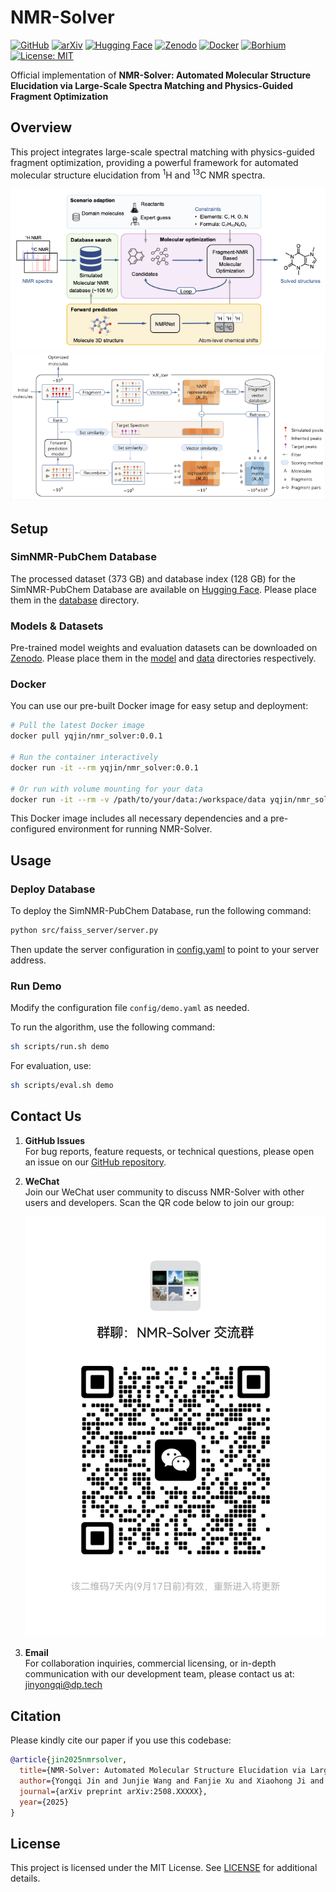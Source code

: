 # NMR-Solver

[![GitHub](https://img.shields.io/badge/GitHub-NMR--Solver-6e7681?logo=github)](https://github.com/YongqiJin/NMR-Solver)
[![arXiv](https://img.shields.io/badge/arXiv-2508.XXXXX-b31b1b?logo=arxiv)](https://arxiv.org/abs/2508.XXXXX)
[![Hugging Face](https://img.shields.io/badge/Hugging%20Face-SimNMR--PubChem-ffc107?logo=huggingface)](https://huggingface.co/datasets/yqj01/SimNMR-PubChem)
[![Zenodo](https://img.shields.io/badge/Zenodo-NMR--Solver-28a745?logo=zenodo)](https://doi.org/10.5281/zenodo.16952024)
[![Docker](https://img.shields.io/badge/Docker-nmr__solver-2496ed?logo=docker)](https://hub.docker.com/r/yqjin/nmr_solver)
[![Borhium](https://img.shields.io/badge/Borhium%20App-NMR--Toolbox-7B1FA2?logo=https://raw.githubusercontent.com/YongqiJin/NMR-Solver/main/assets/bohrium.png)](https://www.bohrium.com/apps/nmr-toolbox)
[![License: MIT](https://img.shields.io/badge/License-MIT-yellow.svg)](https://opensource.org/licenses/MIT)

Official implementation of **NMR-Solver: Automated Molecular Structure Elucidation via Large-Scale Spectra Matching and Physics-Guided Fragment Optimization**

## Overview

This project integrates large-scale spectral matching with physics-guided fragment optimization, providing a powerful framework for automated molecular structure elucidation from <sup>1</sup>H and <sup>13</sup>C NMR spectra.

![framework](assets/framework.png)
![FB-MO](assets/FB-MO.png)

## Setup

### SimNMR-PubChem Database

The processed dataset (373 GB) and database index (128 GB) for the SimNMR-PubChem Database are available on [Hugging Face](https://huggingface.co/datasets/yqj01/SimNMR-PubChem). Please place them in the [database](database) directory.

### Models & Datasets

Pre-trained model weights and evaluation datasets can be downloaded on [Zenodo](https://doi.org/10.5281/zenodo.16952024). Please place them in the [model](model) and [data](data) directories respectively.

### Docker

You can use our pre-built Docker image for easy setup and deployment:

```bash
# Pull the latest Docker image
docker pull yqjin/nmr_solver:0.0.1

# Run the container interactively
docker run -it --rm yqjin/nmr_solver:0.0.1

# Or run with volume mounting for your data
docker run -it --rm -v /path/to/your/data:/workspace/data yqjin/nmr_solver:0.0.1
```

This Docker image includes all necessary dependencies and a pre-configured environment for running NMR-Solver.

## Usage

### Deploy Database

To deploy the SimNMR-PubChem Database, run the following command:

```bash
python src/faiss_server/server.py
```

Then update the server configuration in [config.yaml](src/faiss_server/config.yaml) to point to your server address.

### Run Demo

Modify the configuration file `config/demo.yaml` as needed.

To run the algorithm, use the following command:

```bash
sh scripts/run.sh demo
```

For evaluation, use:

```bash
sh scripts/eval.sh demo
```

## Contact Us

1. **GitHub Issues**  
   For bug reports, feature requests, or technical questions, please open an issue on our [GitHub repository](https://github.com/YongqiJin/NMR-Solver).

2. **WeChat**  
   Join our WeChat user community to discuss NMR-Solver with other users and developers. Scan the QR code below to join our group:

   ![WeChat Group QR Code](assets/wechat_group_qr.png)

3. **Email**  
   For collaboration inquiries, commercial licensing, or in-depth communication with our development team, please contact us at: [jinyongqi@dp.tech](mailto:jinyongqi@dp.tech)

## Citation

Please kindly cite our paper if you use this codebase:

```bibtex
@article{jin2025nmrsolver,
  title={NMR-Solver: Automated Molecular Structure Elucidation via Large-Scale Spectra Matching and Physics-Guided Fragment Optimization},
  author={Yongqi Jin and Junjie Wang and Fanjie Xu and Xiaohong Ji and Zhifeng Gao and Linfeng Zhang and Guolin Ke and Rong Zhu and Weinan E},
  journal={arXiv preprint arXiv:2508.XXXXX},
  year={2025}
}
```

## License

This project is licensed under the MIT License. See [LICENSE](LICENSE) for additional details.
